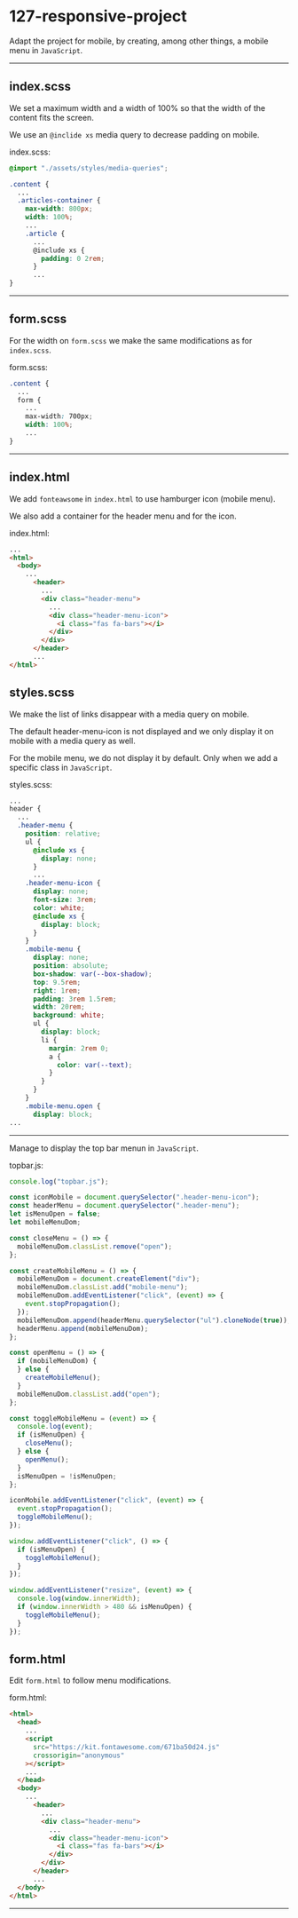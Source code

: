# 127-responsive-project

Adapt the project for mobile, by creating, among other things, a mobile menu in `JavaScript`.

---

## index.scss

We set a maximum width and a width of 100% so that the width of the content fits the screen.

We use an `@inclide xs` media query to decrease padding on mobile.

index.scss:

```scss
@import "./assets/styles/media-queries";

.content {
  ...
  .articles-container {
    max-width: 800px;
    width: 100%;
    ...
    .article {
      ...
      @include xs {
        padding: 0 2rem;
      }
      ...
}
```

---

## form.scss

For the width on `form.scss` we make the same modifications as for `index.scss`.

form.scss:

```scss
.content {
  ...
  form {
    ...
    max-width: 700px;
    width: 100%;
    ...
}

```

---

## index.html

We add `fonteawsome` in `index.html` to use hamburger icon (mobile menu).

We also add a container for the header menu and for the icon.

index.html:

```html
...
<html>
  <body>
    ...
      <header>
        ...
        <div class="header-menu">
          ...
          <div class="header-menu-icon">
            <i class="fas fa-bars"></i>
          </div>
        </div>
      </header>
      ...
</html>

```

## styles.scss

We make the list of links disappear with a media query on mobile.

The default header-menu-icon is not displayed and we only display it on mobile with a media query as well.

For the mobile menu, we do not display it by default. Only when we add a specific class in `JavaScript`.

styles.scss:

```scss
...
header {
  ...
  .header-menu {
    position: relative;
    ul {
      @include xs {
        display: none;
      }
      ...
    .header-menu-icon {
      display: none;
      font-size: 3rem;
      color: white;
      @include xs {
        display: block;
      }
    }
    .mobile-menu {
      display: none;
      position: absolute;
      box-shadow: var(--box-shadow);
      top: 9.5rem;
      right: 1rem;
      padding: 3rem 1.5rem;
      width: 20rem;
      background: white;
      ul {
        display: block;
        li {
          margin: 2rem 0;
          a {
            color: var(--text);
          }
        }
      }
    }
    .mobile-menu.open {
      display: block;
...
```

---

Manage to display the top bar menun in `JavaScript`.

topbar.js:

```js
console.log("topbar.js");

const iconMobile = document.querySelector(".header-menu-icon");
const headerMenu = document.querySelector(".header-menu");
let isMenuOpen = false;
let mobileMenuDom;

const closeMenu = () => {
  mobileMenuDom.classList.remove("open");
};

const createMobileMenu = () => {
  mobileMenuDom = document.createElement("div");
  mobileMenuDom.classList.add("mobile-menu");
  mobileMenuDom.addEventListener("click", (event) => {
    event.stopPropagation();
  });
  mobileMenuDom.append(headerMenu.querySelector("ul").cloneNode(true));
  headerMenu.append(mobileMenuDom);
};

const openMenu = () => {
  if (mobileMenuDom) {
  } else {
    createMobileMenu();
  }
  mobileMenuDom.classList.add("open");
};

const toggleMobileMenu = (event) => {
  console.log(event);
  if (isMenuOpen) {
    closeMenu();
  } else {
    openMenu();
  }
  isMenuOpen = !isMenuOpen;
};

iconMobile.addEventListener("click", (event) => {
  event.stopPropagation();
  toggleMobileMenu();
});

window.addEventListener("click", () => {
  if (isMenuOpen) {
    toggleMobileMenu();
  }
});

window.addEventListener("resize", (event) => {
  console.log(window.innerWidth);
  if (window.innerWidth > 480 && isMenuOpen) {
    toggleMobileMenu();
  }
});

```

## form.html

Edit `form.html` to follow menu modifications.

form.html:

```html
<html>
  <head>
    ...
    <script
      src="https://kit.fontawesome.com/671ba50d24.js"
      crossorigin="anonymous"
    ></script>
    ...
  </head>
  <body>
    ...
      <header>
        ...
        <div class="header-menu">
          ...
          <div class="header-menu-icon">
            <i class="fas fa-bars"></i>
          </div>
        </div>
      </header>
      ...
  </body>
</html>

```

---
